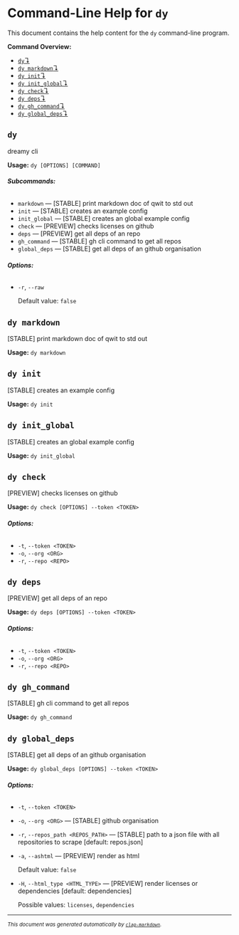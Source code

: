 # Command-Line Help for `dy`

This document contains the help content for the `dy` command-line program.

**Command Overview:**

* [`dy`↴](#dy)
* [`dy markdown`↴](#dy-markdown)
* [`dy init`↴](#dy-init)
* [`dy init_global`↴](#dy-init_global)
* [`dy check`↴](#dy-check)
* [`dy deps`↴](#dy-deps)
* [`dy gh_command`↴](#dy-gh_command)
* [`dy global_deps`↴](#dy-global_deps)

## `dy`

dreamy cli

**Usage:** `dy [OPTIONS] [COMMAND]`

###### **Subcommands:**

* `markdown` — [STABLE] print markdown doc of qwit to std out
* `init` — [STABLE] creates an example config
* `init_global` — [STABLE] creates an global example config
* `check` — [PREVIEW] checks licenses on github
* `deps` — [PREVIEW] get all deps of an repo
* `gh_command` — [STABLE] gh cli command to get all repos
* `global_deps` — [STABLE] get all deps of an github organisation

###### **Options:**

* `-r`, `--raw`

  Default value: `false`



## `dy markdown`

[STABLE] print markdown doc of qwit to std out

**Usage:** `dy markdown`



## `dy init`

[STABLE] creates an example config

**Usage:** `dy init`



## `dy init_global`

[STABLE] creates an global example config

**Usage:** `dy init_global`



## `dy check`

[PREVIEW] checks licenses on github

**Usage:** `dy check [OPTIONS] --token <TOKEN>`

###### **Options:**

* `-t`, `--token <TOKEN>`
* `-o`, `--org <ORG>`
* `-r`, `--repo <REPO>`



## `dy deps`

[PREVIEW] get all deps of an repo

**Usage:** `dy deps [OPTIONS] --token <TOKEN>`

###### **Options:**

* `-t`, `--token <TOKEN>`
* `-o`, `--org <ORG>`
* `-r`, `--repo <REPO>`



## `dy gh_command`

[STABLE] gh cli command to get all repos

**Usage:** `dy gh_command`



## `dy global_deps`

[STABLE] get all deps of an github organisation

**Usage:** `dy global_deps [OPTIONS] --token <TOKEN>`

###### **Options:**

* `-t`, `--token <TOKEN>`
* `-o`, `--org <ORG>` — [STABLE] github organisation
* `-r`, `--repos_path <REPOS_PATH>` — [STABLE] path to a json file with all repositories to scrape [default: repos.json]
* `-a`, `--ashtml` — [PREVIEW] render as html

  Default value: `false`
* `-H`, `--html_type <HTML_TYPE>` — [PREVIEW] render licenses or dependencies [default: dependencies]

  Possible values: `licenses`, `dependencies`




<hr/>

<small><i>
    This document was generated automatically by
    <a href="https://crates.io/crates/clap-markdown"><code>clap-markdown</code></a>.
</i></small>

